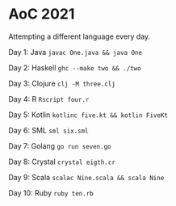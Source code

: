 # AoC 2021

Attempting a different language every day.

Day 1: Java
```javac One.java && java One```

Day 2: Haskell
```ghc --make two && ./two```

Day 3: Clojure
```clj -M three.clj```

Day 4: R
```Rscript four.r```

Day 5: Kotlin
```kotlinc five.kt && kotlin FiveKt```

Day 6: SML
```sml six.sml```

Day 7: Golang
```go run seven.go```

Day 8: Crystal
```crystal eigth.cr```

Day 9: Scala
```scalac Nine.scala && scala Nine```

Day 10: Ruby
```ruby ten.rb```
